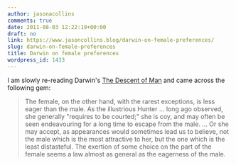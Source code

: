 ```yaml
---
author: jasonacollins
comments: true
date: 2011-08-03 12:22:19+00:00
draft: no
link: https://www.jasoncollins.blog/darwin-on-female-preferences/
slug: darwin-on-female-preferences
title: Darwin on female preferences
wordpress_id: 1433
---
```


I am slowly re-reading Darwin's [The Descent of Man](http://www.gutenberg.org/ebooks/2300) and came across the following gem:


<blockquote>The female, on the other hand, with the rarest exceptions, is less eager than the male. As the illustrious Hunter ... long ago observed, she generally "requires to be courted;" she is coy, and may often be seen endeavouring for a long time to escape from the male. ... Or she may accept, as appearances would sometimes lead us to believe, not the male which is the most attractive to her, but the one which is the least distasteful. The exertion of some choice on the part of the female seems a law almost as general as the eagerness of the male.</blockquote>
